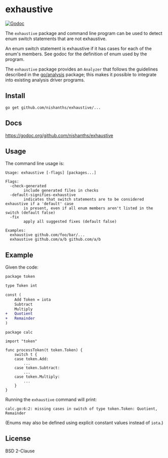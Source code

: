 # exhaustive

[![Godoc](https://godoc.org/github.com/nishanths/exhaustive?status.svg)](https://godoc.org/github.com/nishanths/exhaustive)

The `exhaustive` package and command line program can be used to detect
enum switch statements that are not exhaustive.

An enum switch statement is exhaustive if it has cases for each of the enum's members. See godoc for the definition of enum used by the program.

The `exhaustive` package provides an `Analyzer` that follows the guidelines
described in the [go/analysis](https://godoc.org/golang.org/x/tools/go/analysis) package; this makes
it possible to integrate into existing analysis driver programs.

## Install

```
go get github.com/nishanths/exhaustive/...
```

## Docs

https://godoc.org/github.com/nishanths/exhaustive

## Usage

The command line usage is:

```
Usage: exhaustive [-flags] [packages...]

Flags:
  -check-generated
    	include generated files in checks
  -default-signifies-exhaustive
    	indicates that switch statements are to be considered exhaustive if a 'default' case
    	is present, even if all enum members aren't listed in the switch (default false)
  -fix
    	apply all suggested fixes (default false)

Examples:
  exhaustive github.com/foo/bar/...
  exhaustive github.com/a/b github.com/a/b
```

## Example

Given the code:

```diff
package token

type Token int

const (
	Add Token = iota
	Subtract
	Multiply
+	Quotient
+	Remainder
)
```
```
package calc

import "token"

func processToken(t token.Token) {
	switch t {
	case token.Add:
		...
	case token.Subtract:
		...
	case token.Multiply:
		...
	}
}
```

Running the `exhaustive` command will print:

```
calc.go:6:2: missing cases in switch of type token.Token: Quotient, Remainder
```

(Enums may also be defined using explicit constant values instead of `iota`.)

## License

BSD 2-Clause
